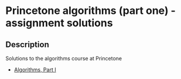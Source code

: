 # Princetone algorithms (part one) - assignment solutions

## Description
Solutions to the algorithms course at Princetone 
- [Algorithms, Part I](https://www.coursera.org/learn/algorithms-part1/) 
